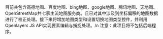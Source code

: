目前共包含高德地图、百度地图、bing地图、google地图、腾讯地图、天地图、OpenStreetMap共七家主流地图服务商。且已对其中涉及到坐标偏移的地图数据进行了校正处理。接下来将增加地图类型和设置切换地图类型控件，并利用Openlayers JS API实现要素编辑与捕捉处理。/n 注意：此项目将不包括后端程序。 
